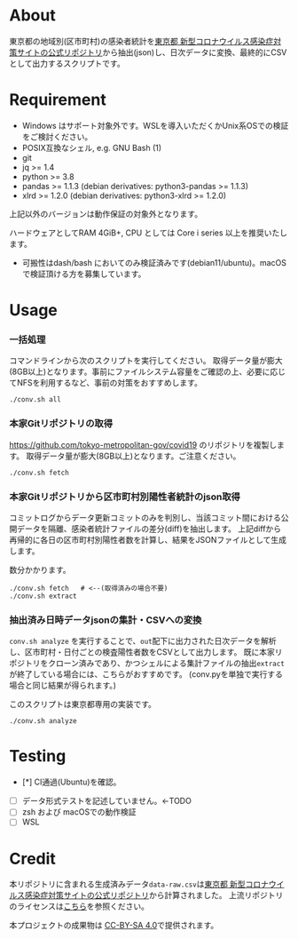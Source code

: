 # About

東京都の地域別(区市町村)の感染者統計を[東京都 新型コロナウイルス感染症対策サイトの公式リポジトリ](https://github.com/tokyo-metropolitan-gov/covid19)から抽出(json)し、日次データに変換、最終的にCSVとして出力するスクリプトです。

# Requirement

* Windows はサポート対象外です。WSLを導入いただくかUnix系OSでの検証をご検討ください。
* POSIX互換なシェル, e.g. GNU Bash (1)
* git
* jq >= 1.4
* python >= 3.8
* pandas >= 1.1.3  (debian derivatives: python3-pandas >= 1.1.3)
* xlrd >= 1.2.0 (debian derivatives: python3-xlrd >= 1.2.0)

上記以外のバージョンは動作保証の対象外となります。

ハードウェアとしてRAM 4GiB+, CPU としては Core i series 以上を推奨いたします。

* 可搬性はdash/bash においてのみ検証済みです(debian11/ubuntu)。macOSで検証頂ける方を募集しています。

# Usage

### 一括処理 


コマンドラインから次のスクリプトを実行してください。
取得データ量が膨大(8GB以上)となります。事前にファイルシステム容量をご確認の上、必要に応じてNFSを利用するなど、事前の対策をおすすめします。

```
./conv.sh all
```

### 本家Gitリポジトリの取得

https://github.com/tokyo-metropolitan-gov/covid19 のリポジトリを複製します。
取得データ量が膨大(8GB以上)となります。ご注意ください。


```
./conv.sh fetch
```


### 本家Gitリポジトリから区市町村別陽性者統計のjson取得

コミットログからデータ更新コミットのみを判別し、当該コミット間における公開データを隔離、感染者統計ファイルの差分(diff)を抽出します。
上記diffから再帰的に各日の区市町村別陽性者数を計算し、結果をJSONファイルとして生成します。

数分かかります。

```
./conv.sh fetch   # <--(取得済みの場合不要)
./conv.sh extract
```

### 抽出済み日時データjsonの集計・CSVへの変換

`conv.sh analyze` を実行することで、`out`配下に出力された日次データを解析し、区市町村・日付ごとの検査陽性者数をCSVとして出力します。
既に本家リポジトリをクローン済みであり、かつシェルによる集計ファイルの抽出`extract`が終了している場合には、こちらがおすすめです。
(conv.pyを単独で実行する場合と同じ結果が得られます。)

このスクリプトは東京都専用の実装です。

```
./conv.sh analyze
```

# Testing

- [*] CI通過(Ubuntu)を確認。
- [ ] データ形式テストを記述していません。<-TODO
- [ ] zsh および macOSでの動作検証
- [ ] WSL

# Credit

本リポジトリに含まれる生成済みデータ`data-raw.csv`は[東京都 新型コロナウイルス感染症対策サイトの公式リポジトリ](https://github.com/tokyo-metropolitan-gov/covid19)から計算されました。
上流リポジトリのライセンスは[こちら](DATA_LICENSE)を参照ください。

本プロジェクトの成果物は [CC-BY-SA 4.0](LICENSE.md)で提供されます。
